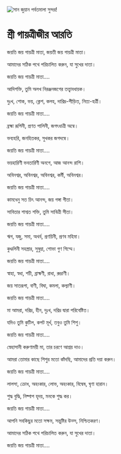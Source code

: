 ![সান জুয়ান পর্বতমালা সুন্দর!](lib/images/img.png "সান জুয়ান পর্বতমালা")

# শ্রী গায়ত্রীজীর আরতি

জয়তি জয় গায়ত্রী মাতা, জয়তী জয় গায়ত্রী মাতা।

আমাদের সঠিক পথে পরিচালিত করুন, যা সুখের দাতা।

জয়তি জয় গায়ত্রী মাতা....

আদিশক্তি, তুমি অলখ নিরঞ্জনজগের তত্ত্বাবধায়ক।

দুঃখ, শোক, ভয়, ক্লেশ, কলহ, দারিদ্র-পীড়িত, নিত্য-হর্ত্রী।

জয়তি জয় গায়ত্রী মাতা....

ব্রহ্মা রূপিনী, প্রণত পালিনী, জগৎধাত্রী অম্বে।

ভব্যহরি, জনহিতকর, সুখকর জগদম্বে।

জয়তি জয় গায়ত্রী মাতা....

ভয়হারিণী ভবতারিণী অনগে, আজ আনন্দ রাশি।

অবিনশ্বর, অবিনশ্বর, অবিনশ্বর, কর্মী, অবিনশ্বর।

জয়তি জয় গায়ত্রী মাতা....

কামধেনু সত চিৎ আনন্দ, জয় গঙ্গা গীতা।

সাবিতার শাশ্বত শক্তি, তুমি সাবিত্রী সীতা।

জয়তি জয় গায়ত্রী মাতা....

ঋগ, যজু, সমা, অথর্ব, প্রণয়িনী, প্রণব মহিমা।

কুণ্ডলিনী সহস্ত্রার, সুষুম্না, শোভা গুণ গিম্মে।

জয়তি জয় গায়ত্রী মাতা....

স্বাহা, স্বধা, শচী, ব্রাহ্মণী, রাধা, রুদ্রাণী।

জয় সাতরূপা, বাণী, বিঘা, কমলা, কল্যাণী।

জয়তি জয় গায়ত্রী মাতা....

মা আমরা, দরিদ্র, হীন, দুঃখ, দরিদ্র দ্বারা পরিবেষ্টিত।

যদিও তুমি কুটিল, কপট মূর্খ, তবুও তুমি শিশু।

জয়তি জয় গায়ত্রী মাতা....

স্নেহাসানী করুণাময়ী মা, তার চরণে আশ্রয় দাও।

আমরা তোমার কাছে শিশুর মতো কাঁদছি, আমাদের প্রতি দয়া করুন।

জয়তি জয় গায়ত্রী মাতা....

লালসা, ক্রোধ, অহংকার, লোভ, অহংকার, বিদ্বেষ, ঘৃণা হারান।

শুদ্ধ বুদ্ধি, নিষ্পাপ হৃদয়, মনকে শুদ্ধ কর।

জয়তি জয় গায়ত্রী মাতা....

আপনি সবকিছুর মতো সক্ষম, সন্তুষ্টির উত্স, নিশ্চিতকরণ।

আমাদের সঠিক পথে পরিচালিত করুন, যা সুখের দাতা।

জয়তি জয় গায়ত্রী মাতা....